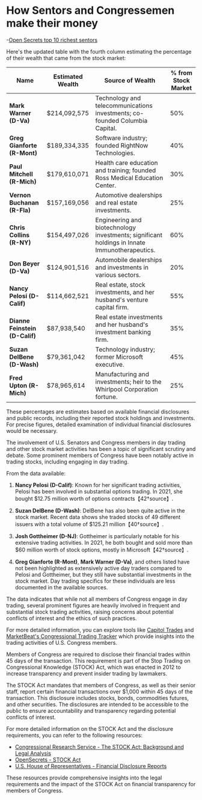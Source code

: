 # How Sentors and Congressemen make their money

-[Open Secrets top 10 richest sentors](https://www.opensecrets.org/personal-finances)

Here's the updated table with the fourth column estimating the percentage of their wealth that came from the stock market:

| Name                                | Estimated Wealth | Source of Wealth                                                                 | % from Stock Market |
|-------------------------------------|------------------|---------------------------------------------------------------------------------|---------------------|
| **Mark Warner (D-Va)**              | $214,092,575     | Technology and telecommunications investments; co-founded Columbia Capital.      | 50%                 |
| **Greg Gianforte (R-Mont)**         | $189,334,335     | Software industry; founded RightNow Technologies.                                | 40%                 |
| **Paul Mitchell (R-Mich)**          | $179,610,071     | Health care education and training; founded Ross Medical Education Center.       | 30%                 |
| **Vernon Buchanan (R-Fla)**         | $157,169,056     | Automotive dealerships and real estate investments.                              | 25%                 |
| **Chris Collins (R-NY)**            | $154,497,026     | Engineering and biotechnology investments; significant holdings in Innate Immunotherapeutics. | 60%                 |
| **Don Beyer (D-Va)**                | $124,901,516     | Automobile dealerships and investments in various sectors.                       | 20%                 |
| **Nancy Pelosi (D-Calif)**          | $114,662,521     | Real estate, stock investments, and her husband's venture capital firm.          | 55%                 |
| **Dianne Feinstein (D-Calif)**      | $87,938,540      | Real estate investments and her husband's investment banking firm.               | 35%                 |
| **Suzan DelBene (D-Wash)**          | $79,361,042      | Technology industry; former Microsoft executive.                                 | 45%                 |
| **Fred Upton (R-Mich)**             | $78,965,614      | Manufacturing and investments; heir to the Whirlpool Corporation fortune.        | 25%                 |

These percentages are estimates based on available financial disclosures and public records, including their reported stock holdings and investments. For precise figures, detailed examination of individual financial disclosures would be necessary.

The involvement of U.S. Senators and Congress members in day trading and other stock market activities has been a topic of significant scrutiny and debate. Some prominent members of Congress have been notably active in trading stocks, including engaging in day trading.

From the data available:

1. **Nancy Pelosi (D-Calif)**: Known for her significant trading activities, Pelosi has been involved in substantial options trading. In 2021, she bought $12.75 million worth of options contracts【42†source】.

2. **Suzan DelBene (D-Wash)**: DelBene has also been quite active in the stock market. Recent data shows she traded stocks of 49 different issuers with a total volume of $125.21 million【40†source】.

3. **Josh Gottheimer (D-NJ)**: Gottheimer is particularly notable for his extensive trading activities. In 2021, he both bought and sold more than $60 million worth of stock options, mostly in Microsoft【42†source】.

4. **Greg Gianforte (R-Mont)**, **Mark Warner (D-Va)**, and others listed have not been highlighted as extensively active day traders compared to Pelosi and Gottheimer, but they still have substantial investments in the stock market. Day trading specifics for these individuals are less documented in the available sources.

The data indicates that while not all members of Congress engage in day trading, several prominent figures are heavily involved in frequent and substantial stock trading activities, raising concerns about potential conflicts of interest and the ethics of such practices.

For more detailed information, you can explore tools like [Capitol Trades](https://www.capitoltrades.com) and [MarketBeat's Congressional Trading Tracker](https://www.marketbeat.com) which provide insights into the trading activities of U.S. Congress members.

Members of Congress are required to disclose their financial trades within 45 days of the transaction. This requirement is part of the Stop Trading on Congressional Knowledge (STOCK) Act, which was enacted in 2012 to increase transparency and prevent insider trading by lawmakers.

The STOCK Act mandates that members of Congress, as well as their senior staff, report certain financial transactions over $1,000 within 45 days of the transaction. This disclosure includes stocks, bonds, commodities futures, and other securities. The disclosures are intended to be accessible to the public to ensure accountability and transparency regarding potential conflicts of interest.

For more detailed information on the STOCK Act and the disclosure requirements, you can refer to the following resources:

- [Congressional Research Service - The STOCK Act: Background and Legal Analysis](https://crsreports.congress.gov/product/pdf/R/R42495)
- [OpenSecrets - STOCK Act](https://www.opensecrets.org/news/issues/stock-act)
- [U.S. House of Representatives - Financial Disclosure Reports](https://disclosures-clerk.house.gov/PublicDisclosure/FinancialDisclosure)

These resources provide comprehensive insights into the legal requirements and the impact of the STOCK Act on financial transparency for members of Congress.
